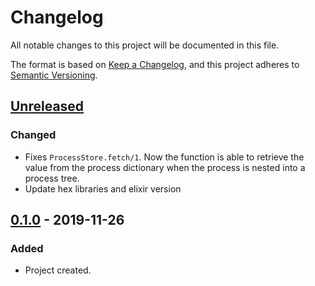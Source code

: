 # Changelog
All notable changes to this project will be documented in this file.

The format is based on [Keep a Changelog](https://keepachangelog.com/en/1.0.0/),
and this project adheres to [Semantic Versioning](https://semver.org/spec/v2.0.0.html).

## [Unreleased]
### Changed
- Fixes `ProcessStore.fetch/1`. Now the function is able to retrieve the value from the process
  dictionary when the process is nested into a process tree.
- Update hex libraries and elixir version

## [0.1.0] - 2019-11-26
### Added
- Project created.

[unreleased]: https://github.com/FindHotel/process_store/compare/0.1.0...HEAD
[0.1.0]: https://github.com/FindHotel/process_store/releases/tag/0.1.0
